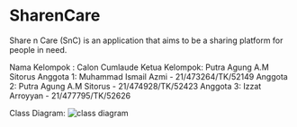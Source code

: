 # SharenCare
Share n Care (SnC) is an application that aims to be a sharing platform for people in need.

Nama Kelompok : Calon Cumlaude
Ketua Kelompok: Putra Agung A.M Sitorus
Anggota 1: Muhammad Ismail Azmi - 21/473264/TK/52149
Anggota 2: Putra Agung A.M Sitorus - 21/474928/TK/52423
Anggota 3: Izzat Arroyyan - 21/477795/TK/52626

Class Diagram:
![class diagram](file:///C:/Users/ismailazmi/sharencare/junpro.jpg)